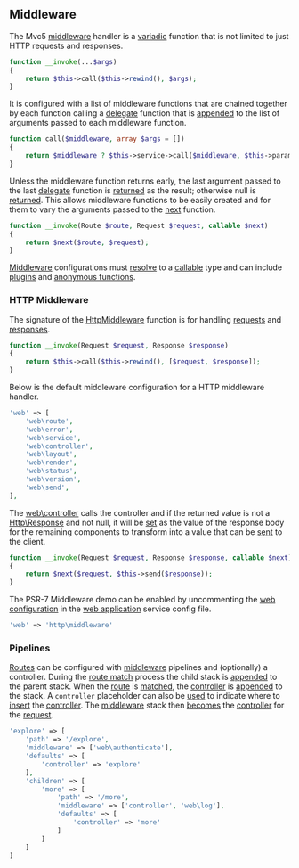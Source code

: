 ## Middleware
The Mvc5 [middleware](https://github.com/mvc5/mvc5/blob/master/src/Service/Middleware.php) handler is a [variadic](http://php.net/manual/en/functions.arguments.php#functions.variable-arg-list) function that is not limited to just HTTP requests and responses.
```php
function __invoke(...$args)
{
    return $this->call($this->rewind(), $args);
}
```
It is configured with a list of middleware functions that are chained together by each function calling a [delegate](https://github.com/mvc5/mvc5/blob/master/src/Service/Middleware.php#L43) function that is [appended](https://github.com/mvc5/mvc5/blob/master/src/Service/Middleware.php#L78) to the list of arguments passed to each middleware function.
```php
function call($middleware, array $args = [])
{
    return $middleware ? $this->service->call($middleware, $this->params($args)) : $this->end($args);
}
```
Unless the middleware function returns early, the last argument passed to the last [delegate](https://github.com/mvc5/mvc5/blob/master/src/Service/Middleware.php#L43) function is [returned](https://github.com/mvc5/mvc5/blob/master/src/Service/Middleware.php#L56) as the result; otherwise null is [returned](https://github.com/mvc5/mvc5/blob/master/src/Service/Middleware.php#L56). This allows middleware functions to be easily created and for them to vary the arguments passed to the [next](https://github.com/mvc5/mvc5/blob/master/src/Service/Middleware.php#L62) function.
```php
function __invoke(Route $route, Request $request, callable $next)
{
    return $next($route, $request);
}
```
[Middleware](https://github.com/mvc5/mvc5/blob/master/src/Middleware.php) configurations must [resolve](https://github.com/mvc5/mvc5/blob/master/src/Resolver/Resolver.php#L477) to a [callable](http://php.net/manual/en/language.types.callable.php) type and can include [plugins](#plugins) and [anonymous functions](http://php.net/manual/en/functions.anonymous.php#functions.anonymous).
### HTTP Middleware
The signature of the [HttpMiddleware](https://github.com/mvc5/mvc5/blob/master/src/Http/HttpMiddleware.php) function is for handling [requests](https://github.com/mvc5/mvc5/blob/master/src/Http/Request.php) and [responses](https://github.com/mvc5/mvc5/blob/master/src/Http/Response.php).
```php
function __invoke(Request $request, Response $response)
{
    return $this->call($this->rewind(), [$request, $response]);
}
```
Below is the default middleware configuration for a HTTP middleware handler.
```php
'web' => [
    'web\route',
    'web\error',
    'web\service',
    'web\controller',
    'web\layout',
    'web\render',
    'web\status',
    'web\version',
    'web\send',
],
```
The [web\controller](https://github.com/mvc5/mvc5/blob/master/src/Web/Controller.php) calls the controller and if the returned value is not a [Http\Response](https://github.com/mvc5/mvc5/blob/master/src/Http/Response.php) and not null, it will be [set](https://github.com/mvc5/mvc5/blob/master/src/Response/Dispatch.php#L78) as the value of the response body for the remaining components to transform into a value that can be [sent](https://github.com/mvc5/mvc5/blob/master/src/Response/Service/Send.php#L79) to the client.
```php
function __invoke(Request $request, Response $response, callable $next)
{
    return $next($request, $this->send($response));
}
```
The PSR-7 Middleware demo can be enabled by uncommenting the [web configuration](https://github.com/mvc5/mvc5-application/blob/master/config/service.php#L50) in the [web application](#web-application) service config file.
```php
'web' => 'http\middleware'
```
### Pipelines
[Routes](#routes) can be configured with [middleware](https://github.com/mvc5/mvc5/blob/master/src/Middleware.php) pipelines and (optionally) a controller. During the [route match](https://github.com/mvc5/mvc5/blob/master/config/middleware.php#L7) process the child stack is [appended](https://github.com/mvc5/mvc5/blob/master/src/Route/Match/Merge.php#L26) to the parent stack. When the [route](https://github.com/mvc5/mvc5/blob/master/src/Route/Route.php) is [matched](https://github.com/mvc5/mvc5/blob/master/src/Route/Match/Path.php#L56), the [controller](https://github.com/mvc5/mvc5/blob/master/src/Route/Route.php#L38) is [appended](https://github.com/mvc5/mvc5/blob/master/src/Route/Match/Middleware.php#L52) to the stack. A <code>controller</code> placeholder can also be [used](https://github.com/mvc5/mvc5/blob/master/src/Route/Match/Middleware.php#L52) to indicate where to [insert](https://github.com/mvc5/mvc5/blob/master/src/Route/Match/Middleware.php#L52) the [controller](https://github.com/mvc5/mvc5/blob/master/src/Route/Route.php#L38). The [middleware](https://github.com/mvc5/mvc5/blob/master/src/Middleware.php) stack then [becomes](https://github.com/mvc5/mvc5/blob/master/src/Route/Match/Middleware.php#L66) the [controller](https://github.com/mvc5/mvc5/blob/master/src/Request/Request.php#L34) for the [request](https://github.com/mvc5/mvc5/blob/master/src/Request/Request.php).
```php
'explore' => [
    'path' => '/explore',
    'middleware' => ['web\authenticate'],
    'defaults' => [
        'controller' => 'explore'
    ],
    'children' => [
        'more' => [
            'path' => '/more',
            'middleware' => ['controller', 'web\log'],
            'defaults' => [
                'controller' => 'more'
            ]
        ]
    ]
]
```
